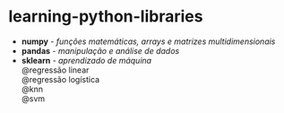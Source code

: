 # learning-python-libraries

- <b>numpy</b> - <i>funções matemáticas, arrays e matrizes multidimensionais </i><br>
- <b>pandas</b> - <i>manipulação e análise de dados</i><br>
- <b>sklearn</b> - <i>aprendizado de máquina</i><br>
@regressão linear <br>
@regressão logística <br>
@knn <br>
@svm
